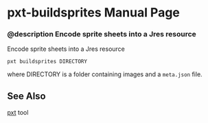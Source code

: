 # pxt-buildsprites Manual Page

### @description Encode sprite sheets into a Jres resource

Encode sprite sheets into a Jres resource

```
pxt buildsprites DIRECTORY 
```

where DIRECTORY is a folder containing images and a ``meta.json`` file.

## See Also

[pxt](/cli) tool
